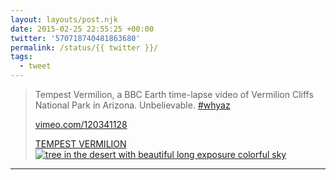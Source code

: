 ```yaml
---
layout: layouts/post.njk
date: 2015-02-25 22:55:25 +00:00
twitter: '570718740481863680'
permalink: /status/{{ twitter }}/
tags: 
  - tweet
---
```


> Tempest Vermilion, a BBC Earth time-lapse video of Vermilion Cliffs National Park in Arizona. Unbelievable. [#whyaz](https://twitter.com/hashtag/whyaz) 
> 
> [vimeo.com/120341128](https://vimeo.com/120341128)
> 
> [<span>TEMPEST VERMILION</span> ![tree in the desert with beautiful long exposure colorful sky](/img/_vimeo/652256319-4acee45c5a13e5bea4f3193cf2acc32b15ab74b08669069fbc9c5d651030caea-d_640x360.jpeg)](https://vimeo.com/120341128)

---
